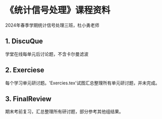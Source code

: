 # 《统计信号处理》课程资料
2024年春季学期统计信号处理三班，杜小勇老师

## 1. DiscuQue

学堂在线每单元后讨论题，不含卡尔曼滤波

## 2. Exerciese

每个学习单元研讨题。'Exercies.tex'试图汇总整理所有单元研讨题，并未完成。

## 3. FinalReview

期末考前复习，汇总整理所有研讨题，部分参考其他组结果。